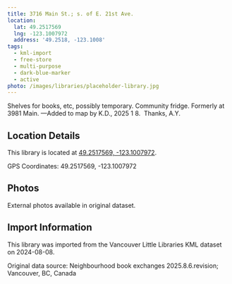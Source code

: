 ```yaml
---
title: 3716 Main St.; s. of E. 21st Ave.
location:
  lat: 49.2517569
  lng: -123.1007972
  address: '49.2518, -123.1008'
tags:
  - kml-import
  - free-store
  - multi-purpose
  - dark-blue-marker
  - active
photo: /images/libraries/placeholder-library.jpg
---
```

Shelves for books, etc, possibly temporary.
 Community fridge. 
Formerly at 3981 Main.
—Added to map by K.D., 2025 1 8.  Thanks, A.Y.

## Location Details

This library is located at [49.2517569, -123.1007972](https://www.google.com/maps?q=49.2517569,-123.1007972).

GPS Coordinates: 49.2517569, -123.1007972

## Photos

External photos available in original dataset.

## Import Information

This library was imported from the Vancouver Little Libraries KML dataset on 2024-08-08.

Original data source: Neighbourhood book exchanges 2025.8.6.revision; Vancouver, BC, Canada
